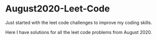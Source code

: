 # August2020-Leet-Code

Just started with the leet code challenges to improve my coding skills.

Here I have solutions for all the leet code problems from August 2020.
